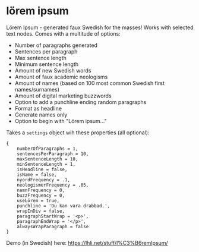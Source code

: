# lörem ipsum
Lörem Ipsum - generated faux Swedish for the masses! Works with selected text nodes. Comes with a multitude of options:

- Number of paragraphs generated
- Sentences per paragraph
- Max sentence length
- Minimum sentence length
- Amount of new Swedish words
- Amount of faux academic neologisms
- Amount of names (based on 100 most common Swedish first names/surnames)
- Amount of digital marketing buzzwords
- Option to add a punchline ending random paragraphs
- Format as headline
- Generate names only
- Option to begin with "Lörem ipsum..."

Takes a `settings` object wih these properties (all optional):

```
{
	numberOfParagraphs = 1,
	sentencesPerParagraph = 10,
	maxSentenceLength = 10,
	minSentenceLength = 1,
	isHeadline = false,
	isName = false,
	nyordFrequency = .1,
	neologismerFrequency = .05,
	namnFrequency = 0,
	buzzFrequency = 0,
	useLörem = true,
	punchline = 'Du kan vara drabbad.',
	wrapInDiv = false,
	paragraphStartWrap = '<p>',
	paragraphEndWrap = '</p>',
	alwaysWrapParagraph = false
}
```

Demo (in Swedish) here: https://lhli.net/stuff/l%C3%B6remIpsum/